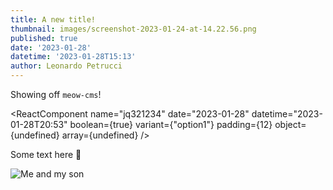 ```yaml
---
title: A new title!
thumbnail: images/screenshot-2023-01-24-at-14.22.56.png
published: true
date: '2023-01-28'
datetime: '2023-01-28T15:13'
author: Leonardo Petrucci
---
```

Showing off `meow-cms`!

<ReactComponent name="jq321234" date="2023-01-28" datetime="2023-01-28T20:53" boolean={true} variant={"option1"} padding={12} object={undefined} array={undefined} />

Some text here 👀

![Me and my son](images/y0j2l3.jpg "Me and my son")


